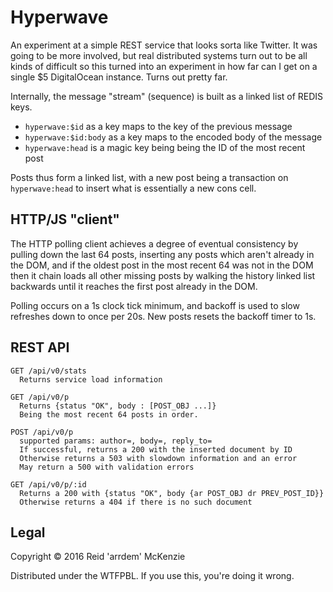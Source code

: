 # Hyperwave

An experiment at a simple REST service that looks sorta like Twitter. It was going to be more
involved, but real distributed systems turn out to be all kinds of difficult so this turned into an
experiment in how far can I get on a single $5 DigitalOcean instance. Turns out pretty far.

Internally, the message "stream" (sequence) is built as a linked list of REDIS keys.

- `hyperwave:$id` as a key maps to the key of the previous message
- `hyperwave:$id:body` as a key maps to the encoded body of the message
- `hyperwave:head` is a magic key being being the ID of the most recent post

Posts thus form a linked list, with a new post being a transaction on `hyperwave:head` to insert
what is essentially a new cons cell.

## HTTP/JS "client"

The HTTP polling client achieves a degree of eventual consistency by pulling down the last 64 posts,
inserting any posts which aren't already in the DOM, and if the oldest post in the most recent 64
was not in the DOM then it chain loads all other missing posts by walking the history linked list
backwards until it reaches the first post already in the DOM.

Polling occurs on a 1s clock tick minimum, and backoff is used to slow refreshes down to once per
20s. New posts resets the backoff timer to 1s.

## REST API

```
GET /api/v0/stats
  Returns service load information

GET /api/v0/p
  Returns {status "OK", body : [POST_OBJ ...]}
  Being the most recent 64 posts in order.

POST /api/v0/p
  supported params: author=, body=, reply_to=
  If successful, returns a 200 with the inserted document by ID
  Otherwise returns a 503 with slowdown information and an error
  May return a 500 with validation errors

GET /api/v0/p/:id
  Returns a 200 with {status "OK", body {ar POST_OBJ dr PREV_POST_ID}}
  Otherwise returns a 404 if there is no such document
```

## Legal

Copyright © 2016 Reid 'arrdem' McKenzie

Distributed under the WTFPBL. If you use this, you're doing it wrong.
